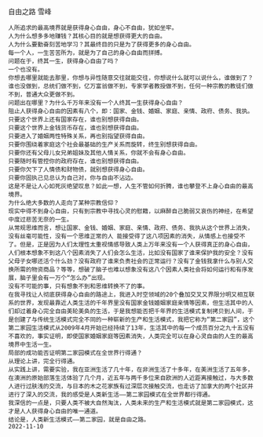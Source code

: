 自由之路
雪峰

    人所追求的最高境界就是获得身心自由，身心不自由，犹如坐牢。
    人为什么想多多地赚钱？其核心目的就是想获得更大的自由。
    人为什么要勤奋刻苦地学习？其最终目的只是为了获得更多的身心自由。
    每一个人，一生苦苦所为，就是为了自己的身心自由而拼搏。
    问题在于，终其一生，获得身心自由了吗？
    一个也没有。
    你想去哪里就能去那里，你想与异性随意交往就能交往，你想说什么就可以说什么，谁做到了？谁也没做到，总统们做不到，亿万富翁做不到，专家学者教授做不到，任何一种宗教的教徒们做不到，普通大众更做不到。
    问题出在哪里？为什么千万年来没有一个人终其一生获得身心自由？
    阻止人获得身心自由的因素有八个，即：国家、金钱、婚姻、家庭、亲情、政府、债务、我执。
    只要这个世界上还有国家存在，谁也别想获得自由。
    只要这个世界上金钱货币存在，谁也别想获得自由。
    只要进入了婚姻两性特殊关系，再也别指望获得自由。
    只要你围绕着家庭这个社会最基础的生产关系而旋转，终生别想获得自由。
    只要你还有父母儿女兄弟姐妹及其他人情关系，你就不会有身心自由。
    只要随时有管控你的政府存在，谁也别想获得自由。
    只要你欠下了人情债和财物债，就别想获得身心自由。
    只要你固执己见总认为自己对，你与自由不沾边。
    这是不是让人心如死灰绝望叹息？如此一想，人生不管如何折腾，谁也攀登不上身心自由的最高境界。
    为什么绝大多数的人走向了某种宗教信仰？
    现实中得不到身心自由，只有到宗教中寻找心灵的慰籍，以麻醉自己脆弱又哀伤的神经，在希望中度过悲苦无奈的一生。
    从常规思维而言，想让国家、金钱、婚姻、家庭、亲情、政府、债务、我执从这个世界上消失，没有丝毫可能性，没有一个思维正常的人 能接受得了这八项因素的消失，从情感上也接受不了。但是，正是因为人们太理性太重视情感导致人类上万年来没有一个人获得真正的身心自由，人们根本想象不到这八个因素消失了人们会怎么生活，比如没有国家了谁来保护我的安全？没有父母子女哪还活个什么劲？没有政府了谁来负责社会的正常运行？没有了金钱我拿什么与别人交换所需的物资商品？等等，想破了脑子也难以想象没有这八个因素人类社会将如何运行和有序发展，脑子里会有一万个“怎么办”出现。
    没有不可能的事，只有想象不到和思维转换不了的事。
    在我寻找让人彻底获得身心自由的路途上，我进入时空领域的20个叠加交叉又界限分明又相互联系的世界，发现最靠近人类生活的千年界里没有国家金钱婚姻家庭亲情等因素，但生活其中的人们却过着身心完全自由美轮美奂的生活，于是我想能否把千年界的生活模式复制拷贝到人间，于是创建了与传统生活模式完全不同的一种崭新的生产和生活模式，我把它称为“第二家园”，这个第二家园生活模式从2009年4月开始已经持续了13年，生活其中的每一个成员百分之九十五没有不喜欢的，事实证明，即使国家婚姻家庭等因素消失，人类完全可以在身心灵自由的人生的最高境界中生活一生。
    局部的成功能否证明第二家园模式在全世界行得通？
    从理论上讲，完全行得通。
    从实践上讲，需要实验，我在亚洲生活了几十年，在非洲生活了十多年，在美洲生活了五年多，在澳洲的原始部落生活体验了几个月，近五年与两千多位来自欧洲的人近距离接触过，与大多数人进行过肤浅的交流，与日本的木之花家族有过深层次接触交流，也走访了加拿大的两个社区并进行了深入的交流，我的感受是人类新生活——第二家园模式在全世界都行得通。
    我深信的一点是，只要人类不被大自然淘汰，人类未来的生产和生活模式就是第二家园模式，这才是人人获得身心自由的唯一通道。
    结论是，人类新生活模式——第二家园，就是自由之路。
    2022-11-10